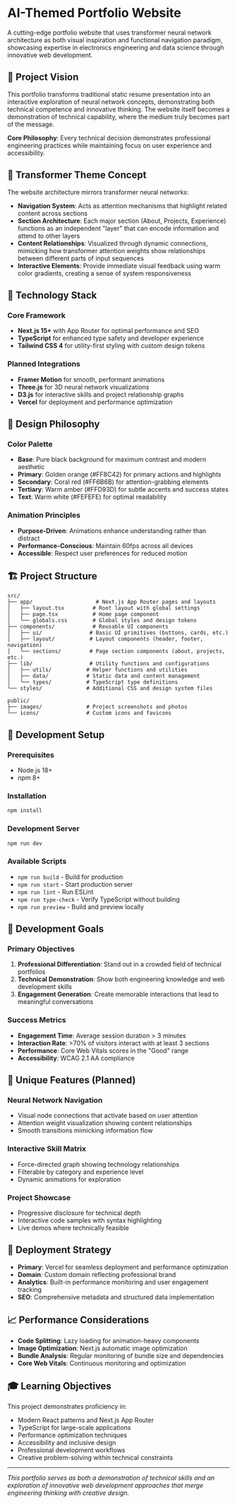 # AI-Themed Portfolio Website

A cutting-edge portfolio website that uses transformer neural network architecture as both visual inspiration and functional navigation paradigm, showcasing expertise in electronics engineering and data science through innovative web development.

## 🎯 Project Vision

This portfolio transforms traditional static resume presentation into an interactive exploration of neural network concepts, demonstrating both technical competence and innovative thinking. The website itself becomes a demonstration of technical capability, where the medium truly becomes part of the message.

**Core Philosophy**: Every technical decision demonstrates professional engineering practices while maintaining focus on user experience and accessibility.

## 🧠 Transformer Theme Concept

The website architecture mirrors transformer neural networks:

- **Navigation System**: Acts as attention mechanisms that highlight related content across sections
- **Section Architecture**: Each major section (About, Projects, Experience) functions as an independent "layer" that can encode information and attend to other layers
- **Content Relationships**: Visualized through dynamic connections, mimicking how transformer attention weights show relationships between different parts of input sequences
- **Interactive Elements**: Provide immediate visual feedback using warm color gradients, creating a sense of system responsiveness

## 🚀 Technology Stack

### Core Framework
- **Next.js 15+** with App Router for optimal performance and SEO
- **TypeScript** for enhanced type safety and developer experience
- **Tailwind CSS 4** for utility-first styling with custom design tokens

### Planned Integrations
- **Framer Motion** for smooth, performant animations
- **Three.js** for 3D neural network visualizations
- **D3.js** for interactive skills and project relationship graphs
- **Vercel** for deployment and performance optimization

## 🎨 Design Philosophy

### Color Palette
- **Base**: Pure black background for maximum contrast and modern aesthetic
- **Primary**: Golden orange (#FF8C42) for primary actions and highlights
- **Secondary**: Coral red (#FF6B6B) for attention-grabbing elements  
- **Tertiary**: Warm amber (#FFD93D) for subtle accents and success states
- **Text**: Warm white (#FEFEFE) for optimal readability

### Animation Principles
- **Purpose-Driven**: Animations enhance understanding rather than distract
- **Performance-Conscious**: Maintain 60fps across all devices
- **Accessible**: Respect user preferences for reduced motion

## 🏗️ Project Structure

```
src/
├── app/                    # Next.js App Router pages and layouts
│   ├── layout.tsx         # Root layout with global settings
│   ├── page.tsx           # Home page component
│   └── globals.css        # Global styles and design tokens
├── components/            # Reusable UI components
│   ├── ui/               # Basic UI primitives (buttons, cards, etc.)
│   ├── layout/           # Layout components (header, footer, navigation)
│   └── sections/         # Page section components (about, projects, etc.)
├── lib/                  # Utility functions and configurations
│   ├── utils/           # Helper functions and utilities
│   ├── data/            # Static data and content management
│   └── types/           # TypeScript type definitions
└── styles/              # Additional CSS and design system files

public/
├── images/              # Project screenshots and photos
└── icons/               # Custom icons and favicons
```

## 🔧 Development Setup

### Prerequisites
- Node.js 18+ 
- npm 8+

### Installation
```bash
npm install
```

### Development Server
```bash
npm run dev
```

### Available Scripts
- `npm run build` - Build for production
- `npm run start` - Start production server
- `npm run lint` - Run ESLint
- `npm run type-check` - Verify TypeScript without building
- `npm run preview` - Build and preview locally

## 🎯 Development Goals

### Primary Objectives
1. **Professional Differentiation**: Stand out in a crowded field of technical portfolios
2. **Technical Demonstration**: Show both engineering knowledge and web development skills
3. **Engagement Generation**: Create memorable interactions that lead to meaningful conversations

### Success Metrics
- **Engagement Time**: Average session duration > 3 minutes
- **Interaction Rate**: >70% of visitors interact with at least 3 sections
- **Performance**: Core Web Vitals scores in the "Good" range
- **Accessibility**: WCAG 2.1 AA compliance

## 🌟 Unique Features (Planned)

### Neural Network Navigation
- Visual node connections that activate based on user attention
- Attention weight visualization showing content relationships
- Smooth transitions mimicking information flow

### Interactive Skill Matrix
- Force-directed graph showing technology relationships
- Filterable by category and experience level
- Dynamic animations for exploration

### Project Showcase
- Progressive disclosure for technical depth
- Interactive code samples with syntax highlighting
- Live demos where technically feasible

## 🚀 Deployment Strategy

- **Primary**: Vercel for seamless deployment and performance optimization
- **Domain**: Custom domain reflecting professional brand
- **Analytics**: Built-in performance monitoring and user engagement tracking
- **SEO**: Comprehensive metadata and structured data implementation

## 📈 Performance Considerations

- **Code Splitting**: Lazy loading for animation-heavy components
- **Image Optimization**: Next.js automatic image optimization
- **Bundle Analysis**: Regular monitoring of bundle size and dependencies
- **Core Web Vitals**: Continuous monitoring and optimization

## 🎓 Learning Objectives

This project demonstrates proficiency in:
- Modern React patterns and Next.js App Router
- TypeScript for large-scale applications
- Performance optimization techniques
- Accessibility and inclusive design
- Professional development workflows
- Creative problem-solving within technical constraints

---

*This portfolio serves as both a demonstration of technical skills and an exploration of innovative web development approaches that merge engineering thinking with creative design.*
